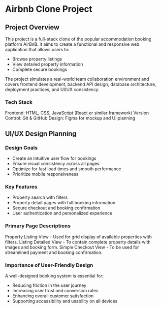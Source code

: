 # Airbnb Clone Project

## Project Overview
This project is a full-stack clone of the popular accommodation booking platform AirBnB. It aims to create a functional and responsive web application that allows users to:
- Browse property listings
- View detailed property information
- Complete secure bookings

The project simulates a real-world team collaboration environment and covers frontend development, backend API design, database architecture, deployment practices, and UI/UX consistency.

### Tech Stack
Frontend: HTML, CSS, JavaScript (React or similar framework)
Version Control: Git & GitHub
Design: Figma for mockup and UI planning


## UI/UX Design Planning
### Design Goals
- Create an intuitive user flow for bookings
- Ensure visual consistency across all pages
- Optimize for fast load times and smooth performance
- Prioritize mobile responsiveness

### Key Features
- Property search with filters
- Property detail pages with full booking information
- Secure checkout and booking confirmation
- User authentication and personalized experience

### Primary Page Descriptions
Property Listing View - Used for grid display of available properties with filters.
Listing Detailed View - To contain complete property details with images and booking form.
Simple Checkout View - To be used for streamlined payment and booking confirmation.

### Importance of User-Friendly Design
A well-designed booking system is essential for: 
- Reducing friction in the user journey  
- Increasing user trust and conversion rates  
- Enhancing overall customer satisfaction  
- Supporting accessibility and usability on all devices
